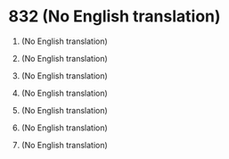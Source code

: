 # 832 (No English translation)

1.  (No English translation)

2.  (No English translation)

3.  (No English translation)

4.  (No English translation)

5.  (No English translation)

6.  (No English translation)

7.  (No English translation)

